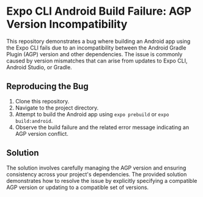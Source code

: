 # Expo CLI Android Build Failure: AGP Version Incompatibility

This repository demonstrates a bug where building an Android app using the Expo CLI fails due to an incompatibility between the Android Gradle Plugin (AGP) version and other dependencies.  The issue is commonly caused by version mismatches that can arise from updates to Expo CLI, Android Studio, or Gradle.

## Reproducing the Bug

1. Clone this repository.
2. Navigate to the project directory.
3. Attempt to build the Android app using `expo prebuild` or `expo build:android`.
4. Observe the build failure and the related error message indicating an AGP version conflict.

## Solution

The solution involves carefully managing the AGP version and ensuring consistency across your project's dependencies. The provided solution demonstrates how to resolve the issue by explicitly specifying a compatible AGP version or updating to a compatible set of versions.